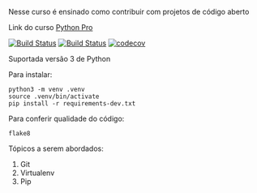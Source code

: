 Nesse curso é ensinado como contribuir com projetos de código aberto

Link do curso [Python Pro](https://www.python.pro.br/)

[![Build Status](https://travis-ci.com/FlavioFMBorges/libpythonpro.svg?branch=main)](https://travis-ci.com/FlavioFMBorges/libpythonpro)
[![Build Status](https://travis-ci.org/FlavioFMBorges/libpythonpro.svg?branch=main)](https://travis-ci.org/FlavioFMBorges/libpythonpro)
[![codecov](https://codecov.io/gh/FlavioFMBorges/libpythonpro/branch/main/graph/badge.svg?token=LQJ6HVVO78)](https://codecov.io/gh/FlavioFMBorges/libpythonpro)

Suportada versão 3 de Python 

Para instalar:
```console
python3 -m venv .venv
source .venv/bin/activate
pip install -r requirements-dev.txt
```
Para conferir qualidade do código:
```console
flake8
```

Tópicos a serem abordados:
1. Git
2. Virtualenv
3. Pip 
